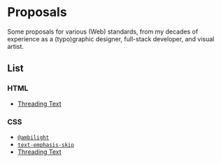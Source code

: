 # Proposals

Some proposals for various (Web) standards, from my decades of experience as a (typo)graphic designer, full-stack developer, and visual artist.

## List

### HTML

- [Threading Text](html/threading-text.md)

### CSS

- [`@ambilight`](css/@ambilight.md)
- [`text-emphasis-skip`](css/text-emphasis-skip.md)
- [Threading Text](css/threading-text.md)
